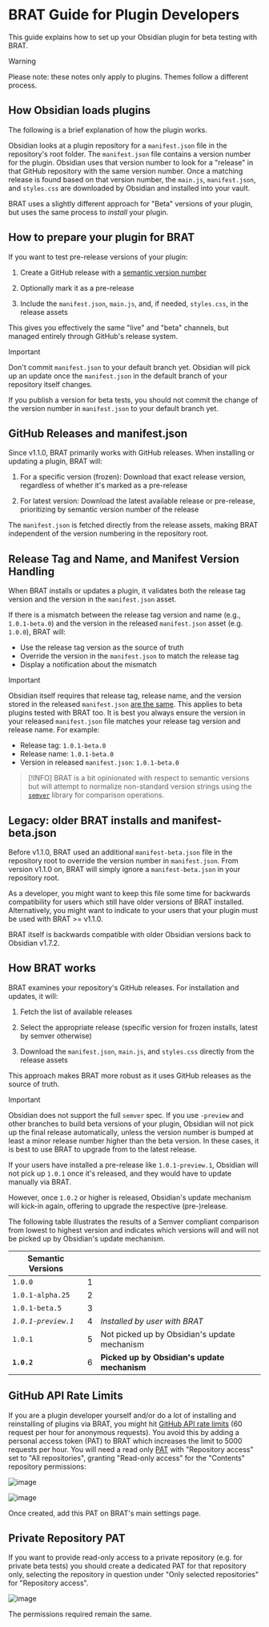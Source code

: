 # BRAT Guide for Plugin Developers

This guide explains how to set up your Obsidian plugin for beta testing with BRAT.

>[!WARNING]
>Please note: these notes only apply to plugins. Themes follow a different process.

## How Obsidian loads plugins

The following is a brief explanation of how the plugin works.

Obsidian looks at a plugin repository for a `manifest.json` file in the repository's root folder. The `manifest.json` file contains a version number for the plugin. Obsidian uses that version number to look for a "release" in that GitHub repository with the same version number. Once a matching release is found based on that version number, the `main.js`, `manifest.json`, and `styles.css` are downloaded by Obsidian and installed into your vault.

BRAT uses a slightly different approach for "Beta" versions of your plugin, but uses the same process to *install* your plugin.  

## How to prepare your plugin for BRAT

If you want to test pre-release versions of your plugin:

1. Create a GitHub release with a [semantic version number](https://semver.org/#semantic-versioning-specification-semver)

2. Optionally mark it as a pre-release

3. Include the `manifest.json`, `main.js`, and, if needed, `styles.css`, in the release assets

This gives you effectively the same "live" and "beta" channels, but managed entirely through GitHub's release system.

>[!IMPORTANT]
> Don't commit `manifest.json` to your default branch yet. Obsidian will pick up an update once the `manifest.json` in the default branch of your repository itself changes.
>
>If you publish a version for beta tests, you should not commit the change of the version number in `manifest.json` to your default branch yet.

## GitHub Releases and manifest.json

Since v1.1.0, BRAT primarily works with GitHub releases. When installing or updating a plugin, BRAT will:

1. For a specific version (frozen): Download that exact release version, regardless of whether it's marked as a pre-release

2. For latest version: Download the latest available release or pre-release, prioritizing by semantic version number of the release

The `manifest.json` is fetched directly from the release assets, making BRAT independent of the version numbering in the repository root.

## Release Tag and Name, and Manifest Version Handling

When BRAT installs or updates a plugin, it validates both the release tag version and the version in the `manifest.json` asset.

If there is a mismatch between the release tag version and name (e.g., `1.0.1-beta.0`) and the version in the released `manifest.json` asset (e.g. `1.0.0`), BRAT will:
   - Use the release tag version as the source of truth
   - Override the version in the `manifest.json` to match the release tag
   - Display a notification about the mismatch

>[!IMPORTANT]
>Obsidian itself requires that release tag, release name, and the version stored in the released `manifest.json` [are the same](https://docs.obsidian.md/Plugins/Releasing/Release+your+plugin+with+GitHub+Actions). This applies to beta plugins tested with BRAT too. It is best you always ensure the version in your released `manifest.json` file matches your release tag version and release name. For example:
>- Release tag: `1.0.1-beta.0`
>- Release name: `1.0.1-beta.0`
>- Version in released `manifest.json`: `1.0.1-beta.0`


>[!INFO]
>BRAT is a bit opinionated with respect to semantic versions but will attempt to normalize non-standard version strings using the [`semver`](https://github.com/npm/node-semver?tab=readme-ov-file#coercion) library for comparison operations. 

## Legacy: older BRAT installs and manifest-beta.json

Before v1.1.0, BRAT used an additional `manifest-beta.json` file in the repository root to override the version number in `manifest.json`. From version v1.1.0 on, BRAT will simply ignore a `manifest-beta.json` in your repository root.

As a developer, you might want to keep this file some time for backwards compatibility for users which still have older versions of BRAT installed. Alternatively, you might want to indicate to your users that your plugin  must be used with BRAT >= v1.1.0.

BRAT itself is backwards compatible with older Obsidian versions back to Obsidian v1.7.2.

## How BRAT works

BRAT examines your repository's GitHub releases. For installation and updates, it will:

1. Fetch the list of available releases

2. Select the appropriate release (specific version for frozen installs, latest by semver otherwise)

3. Download the `manifest.json`, `main.js`, and `styles.css` directly from the release assets

This approach makes BRAT more robust as it uses GitHub releases as the source of truth.

>[!IMPORTANT]
>Obsidian does not support the full `semver` spec. If you use `-preview` and other branches to build beta versions of your plugin, Obsidian will not pick up the final release automatically, unless the version number is bumped at least a minor release number higher than the beta version. In these cases, it is best to use BRAT to upgrade from to the latest release.
>
>If your users have installed a pre-release like `1.0.1-preview.1`, Obsidian will not pick up `1.0.1` once it's released, and they would have to update manually via BRAT.
>
>However, once `1.0.2` or higher is released, Obsidian's update mechanism will kick-in again, offering to upgrade the respective (pre-)release.
>
>The following table illustrates the results of a Semver compliant comparison from lowest to highest version and indicates which versions will and will not be picked up by Obsidian's update mechanism.
>
>| Semantic Versions | | |
>|---------|---|----------|
>| `1.0.0` | 1 | |
>| `1.0.1-alpha.25` | 2 | |
>| `1.0.1-beta.5`| 3 | |
>| *`1.0.1-preview.1`* | 4  | *Installed by user with BRAT* |
>| `1.0.1` | 5 | Not picked up by Obsidian's update mechanism |
>| **`1.0.2`** | 6 | **Picked up by Obsidian's update mechanism** |

## GitHub API Rate Limits

If you are a plugin developer yourself and/or do a lot of installing and reinstalling of plugins via BRAT, you might hit [GitHub API rate limits](https://docs.github.com/en/rest/using-the-rest-api/rate-limits-for-the-rest-api?apiVersion=2022-11-28#primary-rate-limit-for-unauthenticated-users) (60 request per hour for anonymous requests). You avoid this by adding a personal access token (PAT) to BRAT which increases the limit to 5000 requests per hour. You will need a read only [PAT](https://github.com/settings/personal-access-tokens/) with "Repository access" set to "All repositories", granting "Read-only access" for the "Contents" repository permissions:

![image](https://github.com/user-attachments/assets/816b4d02-fae0-41e0-973f-672a5937d65a)

![image](https://github.com/user-attachments/assets/d2898fd5-17d8-49a9-be46-710382319d89)

Once created, add this PAT on BRAT's main settings page.

## Private Repository PAT

If you want to provide read-only access to a private repository (e.g. for private beta tests) you should create a dedicated PAT for that repository only, selecting the repository in question under "Only selected repositories" for "Repository access".

![image](https://github.com/user-attachments/assets/da16fb77-623e-4ee2-abf3-0b63ea216e89)

The permissions required remain the same.
